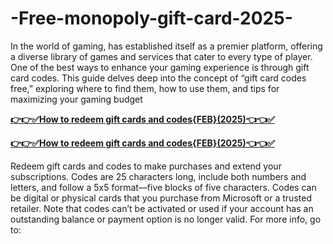 # -Free-monopoly-gift-card-2025-
In the world of gaming, has established itself as a premier platform, offering a diverse library of games and services that cater to every type of player. One of the best ways to enhance your gaming experience is through gift card codes. This guide delves deep into the concept of “gift card codes free,” exploring where to find them, how to use them, and tips for maximizing your gaming budget

**[👉👉✅How to redeem gift cards and codes{FEB}(2025)👈👈✅](https://giftcardzones.com/monopoly-1/)**

**[👉👉✅How to redeem gift cards and codes{FEB}(2025)👈👈✅](https://giftcardzones.com/monopoly-1/)**

Redeem gift cards and codes to make purchases and extend your subscriptions.
Codes are 25 characters long, include both numbers and letters, and follow a 5x5 format—five blocks of five characters. Codes can be digital or physical cards that you purchase from Microsoft or a trusted retailer.
Note that codes can’t be activated or used if your account has an outstanding balance or payment option is no longer valid. For more info, go to:
